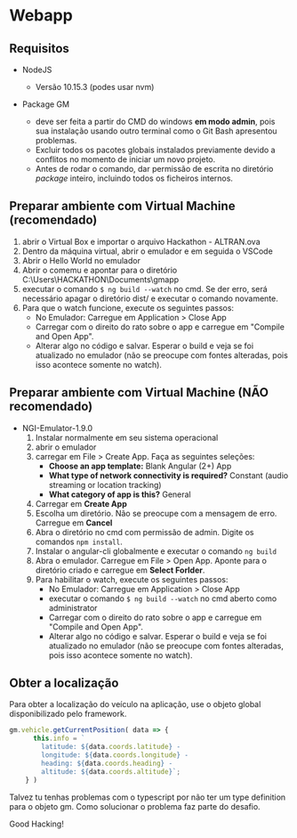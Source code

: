# Webapp

## Requisitos

- NodeJS
  - Versão 10.15.3 (podes usar nvm)

- Package GM
  - deve ser feita a partir do CMD do windows **em modo admin**, pois sua instalação usando outro terminal como o Git Bash apresentou problemas.
  - Excluir todos os pacotes globais instalados previamente devido a conflitos no momento de iniciar um novo projeto.
  - Antes de rodar o comando, dar permissão de escrita no diretório *package* inteiro, incluindo todos os ficheiros internos.

## Preparar ambiente com Virtual Machine (recomendado)

1. abrir o Virtual Box e importar o arquivo Hackathon - ALTRAN.ova
1. Dentro da máquina virtual, abrir o emulador e em seguida o VSCode
1. Abrir o Hello World no emulador
1. Abrir o comemu e apontar para o diretório C:\Users\HACKATHON\Documents\gmapp
1. executar o comando `$ ng build --watch` no cmd. Se der erro, será necessário apagar o diretório dist/ e executar o comando novamente.
1. Para que o watch funcione, execute os seguintes passos:
    - No Emulador: Carregue em Application > Close App
    - Carregar com o direito do rato sobre o app e carregue em "Compile and Open App". 
    - Alterar algo no código e salvar. Esperar o build e veja se foi atualizado no emulador (não se preocupe com fontes alteradas, pois isso acontece somente no watch).



## Preparar ambiente com Virtual Machine (NÃO recomendado)

- NGI-Emulator-1.9.0
  1. Instalar normalmente em seu sistema operacional
  1. abrir o emulador
  1. carregar em File > Create App. Faça as seguintes seleções:
      - **Choose an app template:** Blank Angular (2+) App
      - **What type of network connectivity is required?** Constant (audio streaming or location tracking)
      - **What category of app is this?** General
  1. Carregar em **Create App**
  1. Escolha um diretório. Não se preocupe com a mensagem de erro. Carregue em **Cancel**
  1. Abra o diretório no cmd com permissão de admin. Digite os comandos `npm install`.
  1. Instalar o angular-cli globalmente e executar o comando `ng build`
  1. Abra o emulador. Carregue em File > Open App. Aponte para o diretório criado e carregue em **Select Forlder**.
  1. Para habilitar o watch, execute os seguintes passos:
      - No Emulador: Carregue em Application > Close App
      - executar o comando `$ ng build --watch` no cmd aberto como administrator
      - Carregar com o direito do rato sobre o app e carregue em "Compile and Open App". 
      - Alterar algo no código e salvar. Esperar o build e veja se foi atualizado no emulador (não se preocupe com fontes alteradas, pois isso acontece somente no watch).

## Obter a localização

Para obter a localização do veículo na aplicação, use o objeto global disponibilizado pelo framework.

```js
gm.vehicle.getCurrentPosition( data => {
      this.info = `
        latitude: ${data.coords.latitude} -
        longitude: ${data.coords.longitude} -
        heading: ${data.coords.heading} -
        altitude: ${data.coords.altitude}`;
    } )
```
Talvez tu tenhas problemas com o typescript por não ter um type definition para o objeto gm. Como solucionar o problema faz parte do desafio.

Good Hacking!


